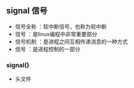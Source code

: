 <!--
                 file : linux/doc/note/linux_c.md
        creation date : 27-04-2017 11:15
           created by : Hubert Li
        last modified : 2017年04月27日 16:55:59
            copyright : 2015-2019 by Hubert Li
                             Strictly Confidential
                             All rights reserved.
                       No part of this hardware description, either
                       material or conceptual may be copied or distributed,
                       transmitted, transcribed, stored in a retrieval system
                       or translated into any human or computer language in
                       any form by any means, electronic, mechanical, manual
                       or otherwise, or disclosed to third parties without
                       the express written permission of Hubert Li
-->


## signal 信号
* 信号全称  ：软中断信号，也称为软中断
* 信号      ：是linux编程中非常重要部分
* 信号机制  ：是进程之间互相传递消息的一种方式
* 信号      ：是进程控制的一部分

### signal()
* 头文件 
